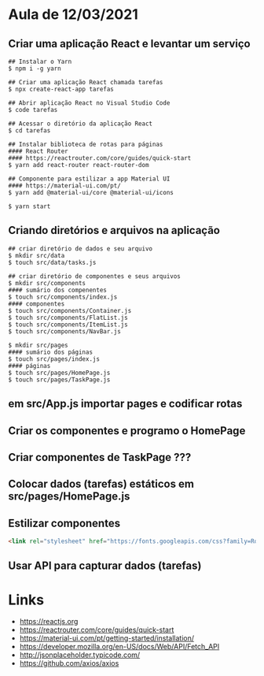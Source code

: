 # Aula de 12/03/2021


## Criar uma aplicação React e levantar um serviço

```consose
## Instalar o Yarn
$ npm i -g yarn

## Criar uma aplicação React chamada tarefas
$ npx create-react-app tarefas

## Abrir aplicação React no Visual Studio Code
$ code tarefas

## Acessar o diretório da aplicação React
$ cd tarefas

## Instalar biblioteca de rotas para páginas
#### React Router 
#### https://reactrouter.com/core/guides/quick-start
$ yarn add react-router react-router-dom

## Componente para estilizar a app Material UI 
#### https://material-ui.com/pt/
$ yarn add @material-ui/core @material-ui/icons

$ yarn start
```

## Criando diretórios e arquivos na aplicação

```console
## criar diretório de dados e seu arquivo
$ mkdir src/data
$ touch src/data/tasks.js

## criar diretório de componentes e seus arquivos
$ mkdir src/components 
#### sumário dos compenentes
$ touch src/components/index.js 
#### componentes
$ touch src/components/Container.js 
$ touch src/components/FlatList.js 
$ touch src/components/ItemList.js
$ touch src/components/NavBar.js 

$ mkdir src/pages
#### sumário dos páginas
$ touch src/pages/index.js
#### páginas
$ touch src/pages/HomePage.js 
$ touch src/pages/TaskPage.js
```

## em src/App.js importar pages e codificar rotas

## Criar os componentes e programo o HomePage

## Criar componentes de TaskPage ???

## Colocar dados (tarefas) estáticos em src/pages/HomePage.js

## Estilizar componentes

```html
<link rel="stylesheet" href="https://fonts.googleapis.com/css?family=Roboto:300,400,500,700&display=swap" />
```

## Usar API para capturar dados (tarefas)

# Links

- https://reactjs.org
- https://reactrouter.com/core/guides/quick-start
- https://material-ui.com/pt/getting-started/installation/
- https://developer.mozilla.org/en-US/docs/Web/API/Fetch_API
- http://jsonplaceholder.typicode.com/
- https://github.com/axios/axios
